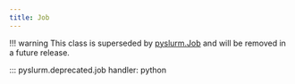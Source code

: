 ```yaml
---
title: Job
---
```


!!! warning
    This class is superseded by [pyslurm.Job](../job.md) and will be removed
    in a future release.

::: pyslurm.deprecated.job
    handler: python
